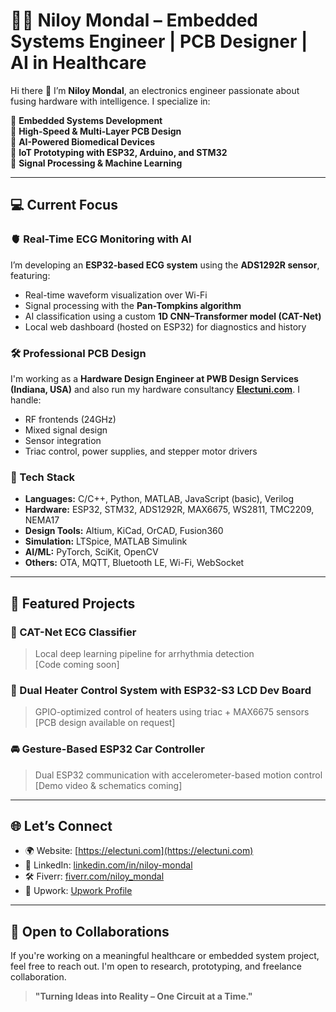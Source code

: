 # 👩‍🔬 Niloy Mondal – Embedded Systems Engineer | PCB Designer | AI in Healthcare

Hi there 👋 I’m **Niloy Mondal**, an electronics engineer passionate about fusing hardware with intelligence. I specialize in:

🎯 **Embedded Systems Development**  
🎯 **High-Speed & Multi-Layer PCB Design**  
🎯 **AI-Powered Biomedical Devices**  
🎯 **IoT Prototyping with ESP32, Arduino, and STM32**  
🎯 **Signal Processing & Machine Learning**  

---

## 💻 Current Focus

### 🫀 Real-Time ECG Monitoring with AI
I’m developing an **ESP32-based ECG system** using the **ADS1292R sensor**, featuring:
- Real-time waveform visualization over Wi-Fi
- Signal processing with the **Pan-Tompkins algorithm**
- AI classification using a custom **1D CNN–Transformer model (CAT-Net)**
- Local web dashboard (hosted on ESP32) for diagnostics and history

### 🛠️ Professional PCB Design
I'm working as a **Hardware Design Engineer at PWB Design Services (Indiana, USA)** and also run my hardware consultancy **[Electuni.com](https://electuni.com)**. I handle:
- RF frontends (24GHz)
- Mixed signal design
- Sensor integration
- Triac control, power supplies, and stepper motor drivers

### 📱 Tech Stack
- **Languages:** C/C++, Python, MATLAB, JavaScript (basic), Verilog
- **Hardware:** ESP32, STM32, ADS1292R, MAX6675, WS2811, TMC2209, NEMA17
- **Design Tools:** Altium, KiCad, OrCAD, Fusion360
- **Simulation:** LTSpice, MATLAB Simulink
- **AI/ML:** PyTorch, SciKit, OpenCV
- **Others:** OTA, MQTT, Bluetooth LE, Wi-Fi, WebSocket

---

## 📂 Featured Projects

### 🧠 CAT-Net ECG Classifier
> Local deep learning pipeline for arrhythmia detection  
[Code coming soon]

### 🔧 Dual Heater Control System with ESP32-S3 LCD Dev Board  
> GPIO-optimized control of heaters using triac + MAX6675 sensors  
[PCB design available on request]

### 🚘 Gesture-Based ESP32 Car Controller  
> Dual ESP32 communication with accelerometer-based motion control  
[Demo video & schematics coming]

---

## 🌐 Let’s Connect

- 🌍 Website: [https://electuni.com](https://electuni.com)
- 💼 LinkedIn: [linkedin.com/in/niloy-mondal](https://bd.linkedin.com/in/niloy-mondal)
- 🛠 Fiverr: [fiverr.com/niloy_mondal](https://www.fiverr.com/niloy_mondal)
- 🌟 Upwork: [Upwork Profile](https://www.upwork.com/freelancers/~01e12da482d6ce2ab8)

---

## 🤝 Open to Collaborations

If you're working on a meaningful healthcare or embedded system project, feel free to reach out. I'm open to research, prototyping, and freelance collaboration.

> **"Turning Ideas into Reality – One Circuit at a Time."**
